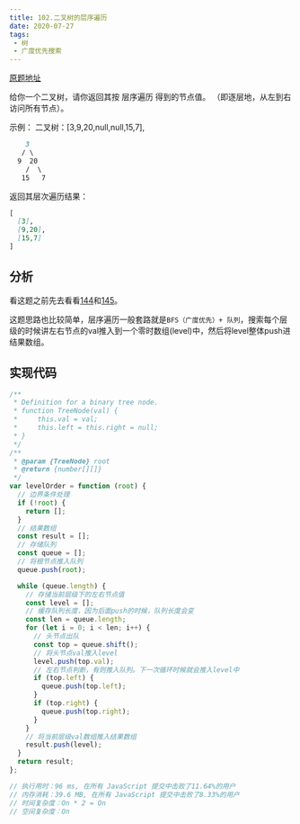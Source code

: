 ```yaml
---
title: 102.二叉树的层序遍历
date: 2020-07-27
tags: 
 - 树
 - 广度优先搜索
---
```

[原题地址](https://leetcode-cn.com/problems/binary-tree-level-order-traversal/)

给你一个二叉树，请你返回其按 层序遍历 得到的节点值。 （即逐层地，从左到右访问所有节点）。

 

示例：
二叉树：[3,9,20,null,null,15,7],
```md
    3
   / \
  9  20
    /  \
   15   7
```
返回其层次遍历结果：
```md
[
  [3],
  [9,20],
  [15,7]
]
```

## 分析
看这题之前先去看看[144](./144.二叉树的前序遍历)和[145](./145.二叉树的后序遍历)。<br/>

这题思路也比较简单，层序遍历一般套路就是`BFS（广度优先）+ 队列`，搜索每个层级的时候讲左右节点的val推入到一个零时数组(level)中，然后将level整体push进结果数组。

## 实现代码
```js
/**
 * Definition for a binary tree node.
 * function TreeNode(val) {
 *     this.val = val;
 *     this.left = this.right = null;
 * }
 */
/**
 * @param {TreeNode} root
 * @return {number[][]}
 */
var levelOrder = function (root) {
  // 边界条件处理
  if (!root) {
    return [];
  }
  // 结果数组
  const result = [];
  // 存储队列
  const queue = [];
  // 将根节点推入队列
  queue.push(root);

  while (queue.length) {
    // 存储当前层级下的左右节点值
    const level = [];
    // 缓存队列长度，因为后面push的时候，队列长度会变
    const len = queue.length;
    for (let i = 0; i < len; i++) {
      // 头节点出队
      const top = queue.shift();
      // 将头节点val推入level
      level.push(top.val);
      // 左右节点判断，有则推入队列。下一次循环时候就会推入level中
      if (top.left) {
        queue.push(top.left);
      }
      if (top.right) {
        queue.push(top.right);
      }
    }
    // 将当前层级val数组推入结果数组
    result.push(level);
  }
  return result;
};

// 执行用时：96 ms, 在所有 JavaScript 提交中击败了11.64%的用户
// 内存消耗：39.6 MB, 在所有 JavaScript 提交中击败了8.33%的用户
// 时间复杂度：On * 2 = On
// 空间复杂度：On
```